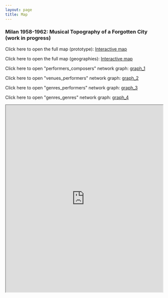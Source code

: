 ```yaml
---
layout: page
title: Map
---
```


### Milan 1958-1962: Musical Topography of a Forgotten City (work in progress)

Click here to open the full map (prototype): [Interactive map](https://martinnicastro.github.io/export_2.html)

Click here to open the full map (geographies): [Interactive map](https://martinnicastro.github.io/geografia.html)

Click here to open "performers_composers" network graph: [graph_1](https://martinnicastro.github.io/compositori_musicisti3.svg)

Click here to open "venues_performers" network graph: [graph_2](https://martinnicastro.github.io/spazi_musicisti_nomi.svg)

Click here to open "genres_performers" network graph: [graph_3](https://martinnicastro.github.io/generi_spazi.svg)

Click here to open "genres_genres" network graph: [graph_4](https://martinnicastro.github.io/images/generi_generi.pdf)

<iframe src="https://martinnicastro.github.io/export_2.html" width="100%" height="600"></iframe>
